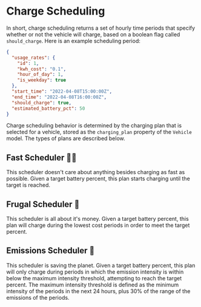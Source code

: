 # Charge Scheduling
In short, charge scheduling returns a set of hourly time periods that specify whether or not the vehicle will charge, based on a boolean flag called `should_charge`. Here is an example scheduling period:
```json
{
  "usage_rates": {
    "id": 1,
    "kwh_cost": "0.1",
    "hour_of_day": 1,
    "is_weekday": true
  },
  "start_time": "2022-04-08T15:00:00Z",
  "end_time": "2022-04-08T16:00:00Z",
  "should_charge": true,
  "estimated_battery_pct": 50
}
```

Charge scheduling behavior is determined by the charging plan that is selected for a vehicle, stored as the `charging_plan` property of the `Vehicle` model.
The types of plans are described below.

## Fast Scheduler 🏃‍♀️
This scheduler doesn't care about anything besides charging as fast as possible. Given a target battery percent, this plan starts charging until the target is reached.

## Frugal Scheduler 💸
This scheduler is all about it's money. Given a target battery percent, this plan will charge during the lowest cost periods in order to meet the target percent.

## Emissions Scheduler 🌳
This scheduler is saving the planet. Given a target battery percent, this plan  will only charge during periods in which the emission intensity is within below the maximum intensity threshold, attempting to reach the target percent.
The maximum intensity threshold is defined as the minimum intensity of the periods in the next 24 hours, plus 30% of the range of the emissions of the periods.


